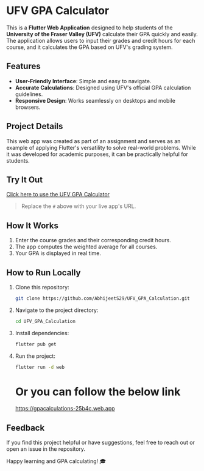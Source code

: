 # UFV GPA Calculator  

This is a **Flutter Web Application** designed to help students of the **University of the Fraser Valley (UFV)** calculate their GPA quickly and easily. The application allows users to input their grades and credit hours for each course, and it calculates the GPA based on UFV's grading system.  

## Features  
- **User-Friendly Interface**: Simple and easy to navigate.  
- **Accurate Calculations**: Designed using UFV's official GPA calculation guidelines.  
- **Responsive Design**: Works seamlessly on desktops and mobile browsers.  

## Project Details  
This web app was created as part of an assignment and serves as an example of applying Flutter's versatility to solve real-world problems. While it was developed for academic purposes, it can be practically helpful for students.  

## Try It Out  
[Click here to use the UFV GPA Calculator](#)  

> Replace the `#` above with your live app's URL.  

## How It Works  
1. Enter the course grades and their corresponding credit hours.  
2. The app computes the weighted average for all courses.  
3. Your GPA is displayed in real time.  

## How to Run Locally  
1. Clone this repository:  
   ```bash
   git clone https://github.com/AbhijeetS29/UFV_GPA_Calculation.git
   ```  
2. Navigate to the project directory:  
   ```bash
   cd UFV_GPA_Calculation 
   ```  
3. Install dependencies:  
   ```bash
   flutter pub get  
   ```  
4. Run the project:  
   ```bash
   flutter run -d web  
   ```

   # Or you can follow the below link
   https://gpacalculations-25b4c.web.app

## Feedback  
If you find this project helpful or have suggestions, feel free to reach out or open an issue in the repository.  

Happy learning and GPA calculating! 🎓  
